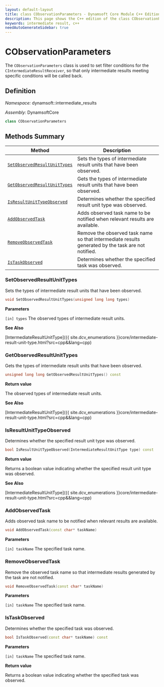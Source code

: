 ```yaml
---
layout: default-layout
title: class CObservationParameters - Dynamsoft Core Module C++ Edition API Reference
description: This page shows the C++ edition of the class CObservationParameters in Dynamsoft Core Module.
keywords: intermediate result, c++
needAutoGenerateSidebar: true
---
```


# CObservationParameters

The `CObservationParameters` class is used to set filter conditions for the `CIntermediateResultReceiver`, so that only intermediate results meeting specific conditions will be called back.

## Definition

*Namespace:* dynamsoft::intermediate_results

*Assembly:* DynamsoftCore

```cpp
class CObservationParameters 
```

## Methods Summary

| Method               | Description |
|----------------------|-------------|
| [`SetObservedResultUnitTypes`](#setobservedresultunittypes) | Sets the types of intermediate result units that have been observed.|
| [`GetObservedResultUnitTypes`](#getobservedresultunittypes) | Gets the types of intermediate result units that have been observed. |
| [`IsResultUnitTypeObserved`](#isresultunittypeobserved) | Determines whether the specified result unit type was observed. |
| [`AddObservedTask`](#addobservedtask) | Adds observed task name to be notified when relevant results are available. |
| [`RemoveObservedTask`](#removeobservedtask) | Remove the observed task name so that intermediate results generated by the task are not notified. |
| [`IsTaskObserved`](#istaskobserved) | Determines whether the specified task was observed. |

### SetObservedResultUnitTypes

Sets the types of intermediate result units that have been observed.

```cpp
void SetObservedResultUnitTypes(unsigned long long types) 
```

**Parameters**

`[in] types` The observed types of intermediate result units.

**See Also**

[IntermediateResultUnitType]({{ site.dcv_enumerations }}core/intermediate-result-unit-type.html?src=cpp&&lang=cpp)

### GetObservedResultUnitTypes

Gets the types of intermediate result units that have been observed.

```cpp
unsigned long long GetObservedResultUnitTypes() const
```

**Return value**

The observed types of intermediate result units.

**See Also**

[IntermediateResultUnitType]({{ site.dcv_enumerations }}core/intermediate-result-unit-type.html?src=cpp&&lang=cpp)

### IsResultUnitTypeObserved

Determines whether the specified result unit type was observed.

```cpp
bool IsResultUnitTypeObserved(IntermediateResultUnitType type) const
```

**Return value**

Returns a boolean value indicating whether the specified result unit type was observed.

**See Also**

[IntermediateResultUnitType]({{ site.dcv_enumerations }}core/intermediate-result-unit-type.html?src=cpp&&lang=cpp)

### AddObservedTask

Adds observed task name to be notified when relevant results are available.

```cpp
void AddObservedTask(const char* taskName)
```

**Parameters**

`[in] taskName` The specified task name.

### RemoveObservedTask

Remove the observed task name so that intermediate results generated by the task are not notified.

```cpp
void RemoveObservedTask(const char* taskName)
```

**Parameters**

`[in] taskName` The specified task name.

### IsTaskObserved

Determines whether the specified task was observed.

```cpp
bool IsTaskObserved(const char* taskName) const
```

**Parameters**

`[in] taskName` The specified task name.

**Return value**

Returns a boolean value indicating whether the specified task was observed.
